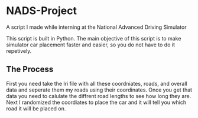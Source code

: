 # NADS-Project
A script I made while interning at the National Advanced Driving Simulator

This script is built in Python. The main objective of this script is to make simulator car placement faster and easier, so you do not have to do it repetively. 

The Process 
-----------
First you need take the lri file with all these coordniates, roads, and overall data and seperate them my roads using their coordinates. Once you get that data you need to calulate the diffrent road lengths to see how long they are. Next I randomized the coordiates to place the car and it will tell you which road it will be placed on. 
